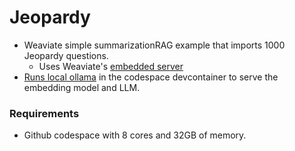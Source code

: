 # Jeopardy
- Weaviate simple summarizationRAG example that imports 1000 Jeopardy questions.
  - Uses Weaviate's [embedded server](https://weaviate.io/developers/weaviate/connections/connect-embedded)
- [Runs local ollama](https://github.com/prulloac/devcontainer-features/tree/main/src/ollama) in the codespace devcontainer to serve the embedding model and LLM.

### Requirements
- Github codespace with 8 cores and 32GB of memory.
